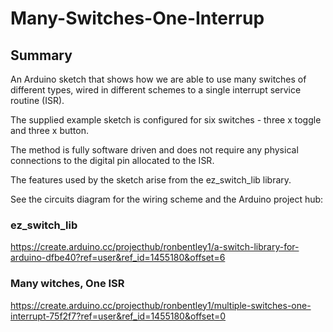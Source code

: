 # Many-Switches-One-Interrup

## Summary
An Arduino sketch that shows how we are able to use many switches of different types, wired in different schemes to a single interrupt service routine (ISR).

The supplied example sketch is configured for six switches - three x toggle and three x button.

The method is fully software driven and does not require any physical connections to the digital pin allocated to the ISR.

The features used by the sketch arise from the ez_switch_lib library.

See the circuits diagram for the wiring scheme and the Arduino project hub:

### ez_switch_lib

https://create.arduino.cc/projecthub/ronbentley1/a-switch-library-for-arduino-dfbe40?ref=user&ref_id=1455180&offset=6

### Many witches, One ISR

https://create.arduino.cc/projecthub/ronbentley1/multiple-switches-one-interrupt-75f2f7?ref=user&ref_id=1455180&offset=0

